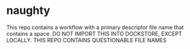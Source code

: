 # naughty
This repo contains a workflow with a primary descriptor file name that contains a space.
DO NOT IMPORT THIS INTO DOCKSTORE, EXCEPT LOCALLY.  THIS REPO CONTAINS QUESTIONABLE FILE NAMES
